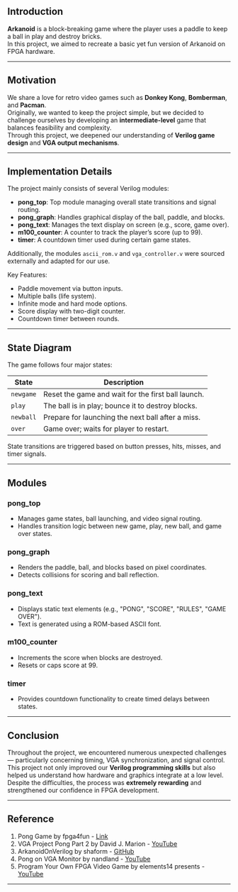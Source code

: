 ## Introduction

**Arkanoid** is a block-breaking game where the player uses a paddle to keep a ball in play and destroy bricks.  
In this project, we aimed to recreate a basic yet fun version of Arkanoid on FPGA hardware.

---

## Motivation

We share a love for retro video games such as **Donkey Kong**, **Bomberman**, and **Pacman**.  
Originally, we wanted to keep the project simple, but we decided to challenge ourselves by developing an **intermediate-level** game that balances feasibility and complexity.  
Through this project, we deepened our understanding of **Verilog game design** and **VGA output mechanisms**.

---

## Implementation Details

The project mainly consists of several Verilog modules:

- **pong_top**: Top module managing overall state transitions and signal routing.
- **pong_graph**: Handles graphical display of the ball, paddle, and blocks.
- **pong_text**: Manages the text display on screen (e.g., score, game over).
- **m100_counter**: A counter to track the player’s score (up to 99).
- **timer**: A countdown timer used during certain game states.

Additionally, the modules `ascii_rom.v` and `vga_controller.v` were sourced externally and adapted for our use.

Key Features:
- Paddle movement via button inputs.
- Multiple balls (life system).
- Infinite mode and hard mode options.
- Score display with two-digit counter.
- Countdown timer between rounds.

---

## State Diagram

The game follows four major states:

| State        | Description                                                  |
|--------------|---------------------------------------------------------------|
| `newgame`    | Reset the game and wait for the first ball launch.             |
| `play`       | The ball is in play; bounce it to destroy blocks.              |
| `newball`    | Prepare for launching the next ball after a miss.              |
| `over`       | Game over; waits for player to restart.                        |

State transitions are triggered based on button presses, hits, misses, and timer signals.

---

## Modules

### pong_top
- Manages game states, ball launching, and video signal routing.
- Handles transition logic between new game, play, new ball, and game over states.

### pong_graph
- Renders the paddle, ball, and blocks based on pixel coordinates.
- Detects collisions for scoring and ball reflection.

### pong_text
- Displays static text elements (e.g., "PONG", "SCORE", "RULES", "GAME OVER").
- Text is generated using a ROM-based ASCII font.

### m100_counter
- Increments the score when blocks are destroyed.
- Resets or caps score at 99.

### timer
- Provides countdown functionality to create timed delays between states.

---

## Conclusion

Throughout the project, we encountered numerous unexpected challenges — particularly concerning timing, VGA synchronization, and signal control.  
This project not only improved our **Verilog programming skills** but also helped us understand how hardware and graphics integrate at a low level.  
Despite the difficulties, the process was **extremely rewarding** and strengthened our confidence in FPGA development.

---

## Reference

1. Pong Game by fpga4fun - [Link](https://www.fpga4fun.com/PongGame.html)
2. VGA Project Pong Part 2 by David J. Marion - [YouTube](https://www.youtube.com/watch?v=tELTeQb-Dc4)
3. ArkanoidOnVerilog by shaform - [GitHub](https://github.com/shaform/ArkanoidOnVerilog)
4. Pong on VGA Monitor by nandland - [YouTube](https://www.youtube.com/watch?v=sFgNpK4yQwQ)
5. Program Your Own FPGA Video Game by elements14 presents - [YouTube](https://www.youtube.com/watch?v=inrfigeLJeM&t=370s)

---
